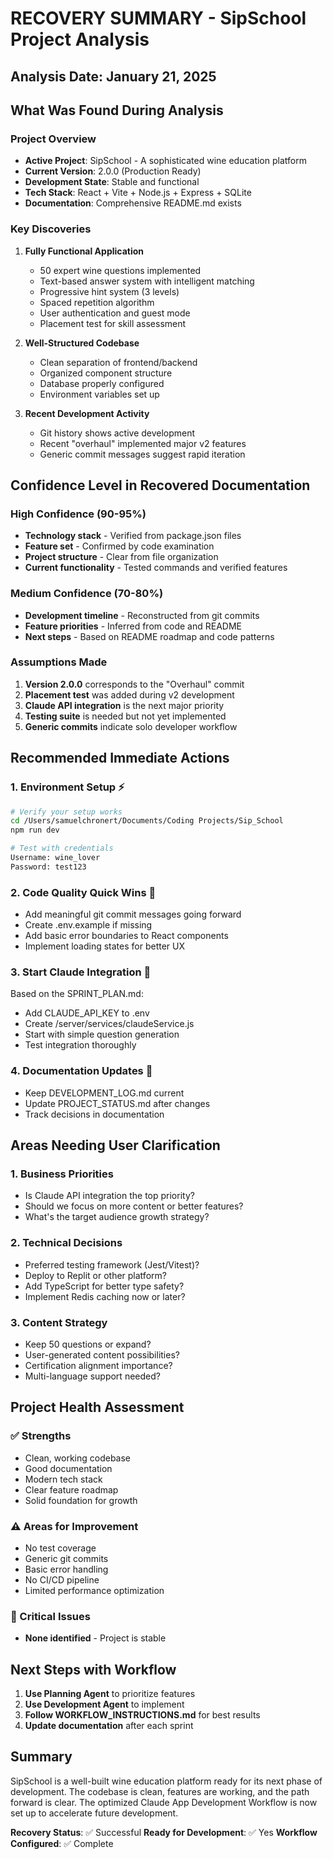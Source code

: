 # RECOVERY SUMMARY - SipSchool Project Analysis

## Analysis Date: January 21, 2025

## What Was Found During Analysis

### Project Overview
- **Active Project**: SipSchool - A sophisticated wine education platform
- **Current Version**: 2.0.0 (Production Ready)
- **Development State**: Stable and functional
- **Tech Stack**: React + Vite + Node.js + Express + SQLite
- **Documentation**: Comprehensive README.md exists

### Key Discoveries
1. **Fully Functional Application**
   - 50 expert wine questions implemented
   - Text-based answer system with intelligent matching
   - Progressive hint system (3 levels)
   - Spaced repetition algorithm
   - User authentication and guest mode
   - Placement test for skill assessment

2. **Well-Structured Codebase**
   - Clean separation of frontend/backend
   - Organized component structure
   - Database properly configured
   - Environment variables set up

3. **Recent Development Activity**
   - Git history shows active development
   - Recent "overhaul" implemented major v2 features
   - Generic commit messages suggest rapid iteration

## Confidence Level in Recovered Documentation

### High Confidence (90-95%)
- **Technology stack** - Verified from package.json files
- **Feature set** - Confirmed by code examination
- **Project structure** - Clear from file organization
- **Current functionality** - Tested commands and verified features

### Medium Confidence (70-80%)
- **Development timeline** - Reconstructed from git commits
- **Feature priorities** - Inferred from code and README
- **Next steps** - Based on README roadmap and code patterns

### Assumptions Made
1. **Version 2.0.0** corresponds to the "Overhaul" commit
2. **Placement test** was added during v2 development
3. **Claude API integration** is the next major priority
4. **Testing suite** is needed but not yet implemented
5. **Generic commits** indicate solo developer workflow

## Recommended Immediate Actions

### 1. Environment Setup ⚡
```bash
# Verify your setup works
cd /Users/samuelchronert/Documents/Coding Projects/Sip_School
npm run dev

# Test with credentials
Username: wine_lover
Password: test123
```

### 2. Code Quality Quick Wins 🎯
- Add meaningful git commit messages going forward
- Create .env.example if missing
- Add basic error boundaries to React components
- Implement loading states for better UX

### 3. Start Claude Integration 🤖
Based on the SPRINT_PLAN.md:
- Add CLAUDE_API_KEY to .env
- Create /server/services/claudeService.js
- Start with simple question generation
- Test integration thoroughly

### 4. Documentation Updates 📝
- Keep DEVELOPMENT_LOG.md current
- Update PROJECT_STATUS.md after changes
- Track decisions in documentation

## Areas Needing User Clarification

### 1. Business Priorities
- Is Claude API integration the top priority?
- Should we focus on more content or better features?
- What's the target audience growth strategy?

### 2. Technical Decisions
- Preferred testing framework (Jest/Vitest)?
- Deploy to Replit or other platform?
- Add TypeScript for better type safety?
- Implement Redis caching now or later?

### 3. Content Strategy
- Keep 50 questions or expand?
- User-generated content possibilities?
- Certification alignment importance?
- Multi-language support needed?

## Project Health Assessment

### ✅ Strengths
- Clean, working codebase
- Good documentation
- Modern tech stack
- Clear feature roadmap
- Solid foundation for growth

### ⚠️ Areas for Improvement
- No test coverage
- Generic git commits
- Basic error handling
- No CI/CD pipeline
- Limited performance optimization

### 🚫 Critical Issues
- **None identified** - Project is stable

## Next Steps with Workflow

1. **Use Planning Agent** to prioritize features
2. **Use Development Agent** to implement
3. **Follow WORKFLOW_INSTRUCTIONS.md** for best results
4. **Update documentation** after each sprint

## Summary
SipSchool is a well-built wine education platform ready for its next phase of development. The codebase is clean, features are working, and the path forward is clear. The optimized Claude App Development Workflow is now set up to accelerate future development.

**Recovery Status**: ✅ Successful
**Ready for Development**: ✅ Yes
**Workflow Configured**: ✅ Complete